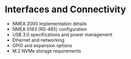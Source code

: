 # Interfaces and Connectivity

- NMEA 2000 implementation details
- NMEA 0183 (RS-485) configuration
- USB 3.0 specifications and power management
- Ethernet and networking
- GPIO and expansion options
- M.2 NVMe storage requirements
